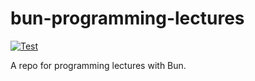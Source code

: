 # bun-programming-lectures

[![Test](https://github.com/exKAZUu/bun-programming-lectures/actions/workflows/test.yml/badge.svg)](https://github.com/exKAZUu/bun-programming-lectures/actions/workflows/test.yml)

A repo for programming lectures with Bun.

